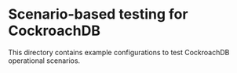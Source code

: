 # Scenario-based testing for CockroachDB

This directory contains example configurations to test CockroachDB
operational scenarios.
